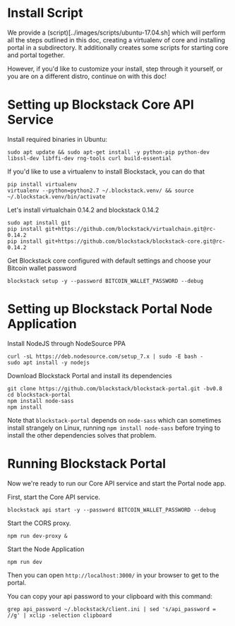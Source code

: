 # Install Script

We provide a (script)[../images/scripts/ubuntu-17.04.sh] which will
perform all the steps outlined in this doc, creating a virtualenv of
core and installing portal in a subdirectory. It additionally creates some
scripts for starting core and portal together.

However, if you'd like to customize your install, step through it 
yourself, or you are on a different distro, continue on with this doc!

# Setting up Blockstack Core API Service

Install required binaries in Ubuntu:

```
sudo apt update && sudo apt-get install -y python-pip python-dev libssl-dev libffi-dev rng-tools curl build-essential
```


If you'd like to use a virtualenv to install Blockstack, you can do that

```
pip install virtualenv
virtualenv --python=python2.7 ~/.blockstack.venv/ && source ~/.blockstack.venv/bin/activate
```

Let's install virtualchain 0.14.2 and blockstack 0.14.2

```
sudo apt install git
pip install git+https://github.com/blockstack/virtualchain.git@rc-0.14.2
pip install git+https://github.com/blockstack/blockstack-core.git@rc-0.14.2
```

Get Blockstack core configured with default settings and choose your Bitcoin wallet password
```
blockstack setup -y --password BITCOIN_WALLET_PASSWORD --debug
```

# Setting up Blockstack Portal Node Application

Install NodeJS through NodeSource PPA

```
curl -sL https://deb.nodesource.com/setup_7.x | sudo -E bash -
sudo apt install -y nodejs
```

Download Blockstack Portal and install its dependencies

```
git clone https://github.com/blockstack/blockstack-portal.git -bv0.8
cd blockstack-portal
npm install node-sass
npm install
```

Note that `blockstack-portal` depends on `node-sass` which can sometimes install strangely on Linux, running `npm install node-sass` before trying to install the other dependencies solves that problem.

# Running Blockstack Portal

Now we're ready to run our Core API service and start the Portal node app.

First, start the Core API service.

```
blockstack api start -y --password BITCOIN_WALLET_PASSWORD --debug
```

Start the CORS proxy.

```
npm run dev-proxy &
```

Start the Node Application

```
npm run dev
```

Then you can open `http://localhost:3000/` in your browser to get to the portal.


You can copy your api password to your clipboard with this command:
```
grep api_password ~/.blockstack/client.ini | sed 's/api_password = //g' | xclip -selection clipboard
```

